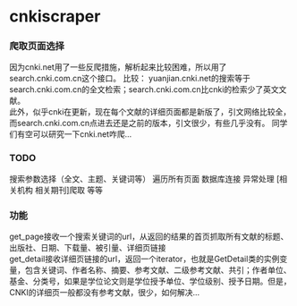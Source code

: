 # cnkiscraper
### 爬取页面选择
因为cnki.net用了一些反爬措施，解析起来比较困难，所以用了search.cnki.com.cn这个接口。
比较： yuanjian.cnki.net的搜索等于search.cnki.com.cn的全文检索；search.cnki.com.cn比cnki的检索少了英文文献。  
此外，似乎cnki在更新，现在每个文献的详细页面都是新版了，引文网络比较全，而search.cnki.com.cn点进去还是之前的版本，引文很少，有些几乎没有。
同学们有空可以研究一下cnki.net咋爬...
### TODO
搜索参数选择（全文、主题、关键词等） 遍历所有页面 数据库连接  异常处理  [相关机构 相关期刊]爬取 等等
### 功能
get_page接收一个搜索关键词的url，从返回的结果的首页抓取所有文献的标题、出版社、日期、下载量、被引量、详细页链接  
get_detail接收详细页链接的url，返回一个iterator，也就是GetDetail类的实例变量，包含关键词、作者名称、摘要、参考文献、二级参考文献、共引；作者单位、基金、分类号，如果是学位论文则是学位授予单位、学位级别、授予日期。但是，CNKI的详细页一般都没有参考文献，很少，如何解决...


